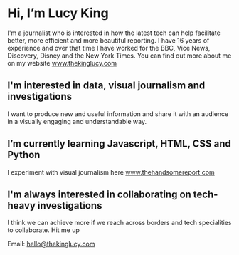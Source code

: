 # Hi, I’m Lucy King
I'm a journalist who is interested in how the latest tech can help facilitate better, more efficient and more beautiful reporting. I have 16 years of experience and over that time I have worked for the BBC, Vice News, Discovery, Disney and the New York Times. You can find out more about me on my website www.thekinglucy.com

## I'm interested in data, visual journalism and investigations
I want to produce new and useful information and share it with an audience in a visually engaging and understandable way.

## I’m currently learning Javascript, HTML, CSS and Python
I experiment with visual journalism here www.thehandsomereport.com

## I'm always interested in collaborating on tech-heavy investigations
I think we can achieve more if we reach across borders and tech specialities to collaborate. Hit me up

Email: hello@thekinglucy.com


      
      
